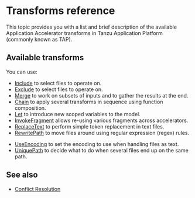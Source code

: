 # Transforms reference

This topic provides you with a list and brief description of the available Application Accelerator
transforms in Tanzu Application Platform (commonly known as TAP).

## Available transforms

You can use:

- [Include](include.md) to select files to operate on.
- [Exclude](exclude.md) to select files to operate on.
- [Merge](merge.md) to work on subsets of inputs and to gather the results at the end.
- [Chain](chain.md) to apply several transforms in sequence using function composition.
- [Let](let.md) to introduce new scoped variables to the model.
- [InvokeFragment](invoke-fragment.md) allows re-using various fragments across accelerators.
- [ReplaceText](replace-text.md) to perform simple token replacement in text files.
- [RewritePath](rewrite-path.md) to move files around using regular expression (regex) rules.
<!-- - [OpenRewriteRecipe](open-rewrite-recipe.md) to apply [Rewrite](https://docs.openrewrite.org/) recipes, such as package rename. -->
<!-- - [YTT](ytt.md) to run the `ytt` tool on its input files and gather the result. -->
- [UseEncoding](use-encoding.md) to set the encoding to use when handling files as text.
- [UniquePath](unique-path.md) to decide what to do when several files end up on the same path.
<!-- - [Loop](loop.md) to iterate over a list and apply a transform for each element. -->
<!-- - [Provenance](provenance.md) to generate a manifest of the accelerator run. -->

## See also

- [Conflict Resolution](conflict-resolution.md)
